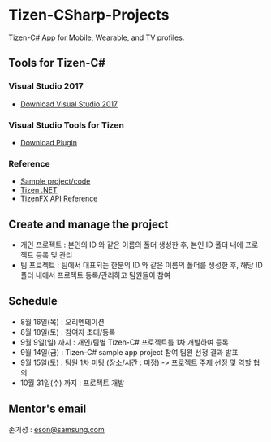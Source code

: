# Tizen-CSharp-Projects
Tizen-C# App for Mobile, Wearable, and TV profiles.

## Tools for Tizen-C#

### Visual Studio 2017
* [Download Visual Studio 2017](https://www.visualstudio.com/downloads/)

### Visual Studio Tools for Tizen
* [Download Plugin](https://developer.tizen.org/development/visual-studio-tools-tizen/installing-visual-studio-tools-tizen)

### Reference
* [Sample project/code](https://github.com/Samsung/Tizen-CSharp-Samples)
* [Tizen .NET](https://developer.tizen.org/development/api-reference/.net-application)
* [TizenFX API Reference](https://developer.tizen.org/dev-guide/csapi/index.html)

## Create and manage the project

- 개인 프로젝트 : 본인의 ID 와 같은 이름의 폴더 생성한 후, 본인 ID 폴더 내에 프로젝트 등록 및 관리
- 팀 프로젝트 : 팀에서 대표되는 한분의 ID 와 같은 이름의 폴더를 생성한 후, 해당 ID 폴더 내에서 프로젝트 등록/관리하고 팀원들이 참여

## Schedule

- 8월 16일(목) : 오리엔테이션
- 8월 18일(토) : 참여자 초대/등록
- 9월 9일(일) 까지 : 개인/팀별 Tizen-C# 프로젝트를 1차 개발하여 등록
- 9월 14일(금) : Tizen-C# sample app project 참여 팀원 선정 결과 발표
- 9월 15일(토) : 팀원 1차 미팅 (장소/시간 : 미정) -> 프로젝트 주제 선정 및 역할 협의
- 10월 31일(수) 까지 : 프로젝트 개발

## Mentor's email

손기성 : eson@samsung.com
